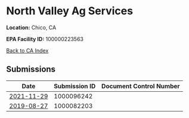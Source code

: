 # North Valley Ag Services

**Location:** Chico, CA

**EPA Facility ID:** 100000223563

[Back to CA Index](../../index.md)

## Submissions

| Date | Submission ID | Document Control Number |
|------|--------------|-------------------------|
| [2021-11-29](submissions/1000096242.md) | 1000096242 |  |
| [2019-08-27](submissions/1000082203.md) | 1000082203 |  |
